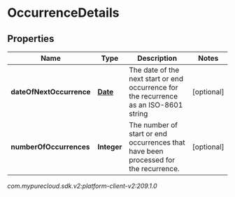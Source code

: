 # OccurrenceDetails


## Properties

| Name | Type | Description | Notes |
| ------------ | ------------- | ------------- | ------------- |
| **dateOfNextOccurrence** | [**Date**](Date) | The date of the next start or end occurrence for the recurrence as an ISO-8601 string |  [optional] |
| **numberOfOccurrences** | **Integer** | The number of start or end occurrences that have been processed for the recurrence. |  [optional] |




_com.mypurecloud.sdk.v2:platform-client-v2:209.1.0_
